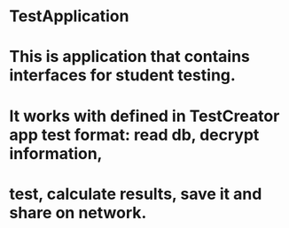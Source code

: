# TestApplication
# This is application that contains interfaces for student testing.
# It works with defined in TestCreator app test format: read db, decrypt information,
# test, calculate results, save it and share on network.
